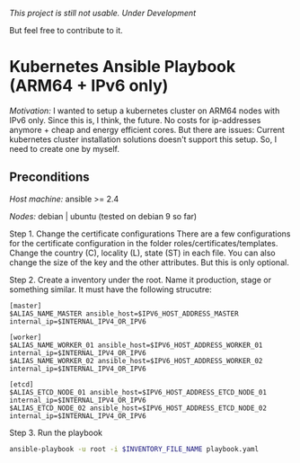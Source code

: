 *This project is still not usable. Under Development*

But feel free to contribute to it.

# Kubernetes Ansible Playbook (ARM64 + IPv6 only)

*Motivation:* I wanted to setup a kubernetes cluster on ARM64 nodes with IPv6 only. Since this is, I think, the future.
No costs for ip-addresses anymore + cheap and energy efficient cores.
But there are issues: Current kubernetes cluster installation solutions doesn't support this setup.
So, I need to create one by myself.

## Preconditions

*Host machine:*
ansible >= 2.4

*Nodes:*
debian | ubuntu (tested on debian 9 so far)


Step 1. Change the certificate configurations
There are a few configurations for the certificate configuration in the folder roles/certificates/templates.
Change the country (C), locality (L), state (ST) in each file. You can also change the size of the key and the other
attributes. But this is only optional.

Step 2. Create a inventory under the root. Name it production, stage or something similar. It must have the following
strucutre:

```
[master]
$ALIAS_NAME_MASTER ansible_host=$IPV6_HOST_ADDRESS_MASTER internal_ip=$INTERNAL_IPV4_OR_IPV6

[worker]
$ALIAS_NAME_WORKER_01 ansible_host=$IPV6_HOST_ADDRESS_WORKER_01 internal_ip=$INTERNAL_IPV4_OR_IPV6
$ALIAS_NAME_WORKER_02 ansible_host=$IPV6_HOST_ADDRESS_WORKER_02 internal_ip=$INTERNAL_IPV4_OR_IPV6

[etcd]
$ALIAS_ETCD_NODE_01 ansible_host=$IPV6_HOST_ADDRESS_ETCD_NODE_01 internal_ip=$INTERNAL_IPV4_OR_IPV6
$ALIAS_ETCD_NODE_02 ansible_host=$IPV6_HOST_ADDRESS_ETCD_NODE_02 internal_ip=$INTERNAL_IPV4_OR_IPV6
```


Step 3. Run the playbook

```bash
ansible-playbook -u root -i $INVENTORY_FILE_NAME playbook.yaml
```